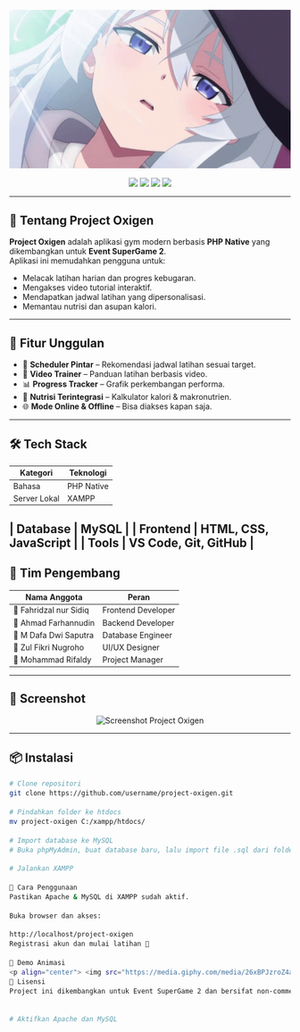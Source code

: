 <!-- HEADER ANIMASI -->
<p align="center">
  <img src="public/assets/gambar/elaina.gif" alt="Anime GIF" width="800" />
</p>



<!-- BADGES -->
<p align="center">
  <img src="https://img.shields.io/badge/Status-Development-blue?style=for-the-badge&logo=github" />
  <img src="https://img.shields.io/badge/Team%20Members-5-orange?style=for-the-badge&logo=people" />
  <img src="https://img.shields.io/badge/Event-SuperGame%202-red?style=for-the-badge&logo=game-controller" />
  <img src="https://img.shields.io/badge/Language-PHP%20Native-777BB4?style=for-the-badge&logo=php" />
</p>

---

## 💪 Tentang Project Oxigen
**Project Oxigen** adalah aplikasi gym modern berbasis **PHP Native** yang dikembangkan untuk **Event SuperGame 2**.  
Aplikasi ini memudahkan pengguna untuk:
- Melacak latihan harian dan progres kebugaran.
- Mengakses video tutorial interaktif.
- Mendapatkan jadwal latihan yang dipersonalisasi.
- Memantau nutrisi dan asupan kalori.

---

## 🚀 Fitur Unggulan
- 📅 **Scheduler Pintar** – Rekomendasi jadwal latihan sesuai target.
- 🎥 **Video Trainer** – Panduan latihan berbasis video.
- 📊 **Progress Tracker** – Grafik perkembangan performa.
- 🥗 **Nutrisi Terintegrasi** – Kalkulator kalori & makronutrien.
- 🌐 **Mode Online & Offline** – Bisa diakses kapan saja.

---

## 🛠️ Tech Stack
| Kategori       | Teknologi |
|----------------|-----------|
| Bahasa         | PHP Native |
| Server Lokal   | XAMPP |

| Database       | MySQL |
| Frontend       | HTML, CSS, JavaScript |
| Tools          | VS Code, Git, GitHub |
---

## 👥 Tim Pengembang
| Nama Anggota | Peran                         |
|--------------|----------------------------   |
| 👤 Fahridzal nur Sidiq | Frontend Developer |
| 👤 Ahmad Farhannudin   | Backend Developer  |
| 👤 M Dafa Dwi Saputra  | Database Engineer  |
| 👤 Zul Fikri Nugroho   | UI/UX Designer     |
| 👤 Mohammad Rifaldy    | Project Manager    |

---

## 📸 Screenshot
<p align="center">
  <img src="https://via.placeholder.com/800x400.png?text=Screenshot+Aplikasi+Gym" alt="Screenshot Project Oxigen" />
</p>

---

## 📦 Instalasi
```bash
# Clone repositori
git clone https://github.com/username/project-oxigen.git

# Pindahkan folder ke htdocs
mv project-oxigen C:/xampp/htdocs/

# Import database ke MySQL
# Buka phpMyAdmin, buat database baru, lalu import file .sql dari folder database

# Jalankan XAMPP

🎯 Cara Penggunaan
Pastikan Apache & MySQL di XAMPP sudah aktif.

Buka browser dan akses:

http://localhost/project-oxigen
Registrasi akun dan mulai latihan 💪

🎥 Demo Animasi
<p align="center"> <img src="https://media.giphy.com/media/26xBPJzroZ4aS/giphy.gif" alt="Gym Animation" width="400"/> </p>
📜 Lisensi
Project ini dikembangkan untuk Event SuperGame 2 dan bersifat non-commercial.


# Aktifkan Apache dan MySQL








